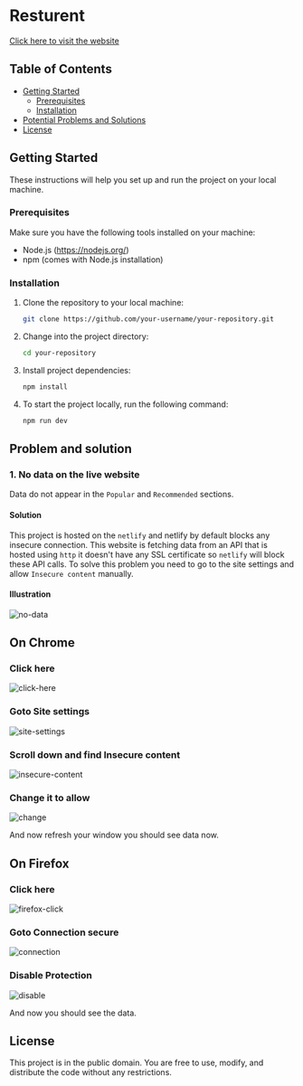 # Resturent

[Click here to visit the website](https://endearing-llama-0891ce.netlify.app/)

## Table of Contents

- [Getting Started](#getting-started)
  - [Prerequisites](#prerequisites)
  - [Installation](#installation)
- [Potential Problems and Solutions](#Problem-and-solution)
- [License](#license)

## Getting Started

These instructions will help you set up and run the project on your local machine.

### Prerequisites

Make sure you have the following tools installed on your machine:

- Node.js (https://nodejs.org/)
- npm (comes with Node.js installation)

### Installation

1. Clone the repository to your local machine:

   ```bash
   git clone https://github.com/your-username/your-repository.git

   ```

2. Change into the project directory:

   ```bash
   cd your-repository

   ```

3. Install project dependencies:

   ```bash
   npm install

   ```

4. To start the project locally, run the following command:

   ```bash
   npm run dev
   ```

## Problem and solution

### 1. No data on the live website

Data do not appear in the `Popular` and `Recommended` sections.

#### Solution

This project is hosted on the `netlify` and netlify by default blocks any insecure connection. This website is fetching data from an API that is hosted using `http` it doesn't have any SSL certificate so `netlify` will block these API calls. To solve this problem you need to go to the site settings and allow `Insecure content` manually.

#### Illustration

![no-data](https://github.com/EnayetHossain/restaurant/assets/79244474/102f749d-6c2f-474a-9499-b757554a88b4)

## On Chrome

### Click here
![click-here](https://github.com/EnayetHossain/restaurant/assets/79244474/c35daa30-90e0-490c-b141-2b18a6204c38)

### Goto Site settings
![site-settings](https://github.com/EnayetHossain/restaurant/assets/79244474/9239bf23-8584-4577-a279-11eba4f0eb55)

### Scroll down and find Insecure content
![insecure-content](https://github.com/EnayetHossain/restaurant/assets/79244474/7c532b9f-7213-43aa-9d3d-9fd1c8876d74)

### Change it to allow
![change](https://github.com/EnayetHossain/restaurant/assets/79244474/703fc350-9d0f-4365-8d18-d4032cf0603f)

And now refresh your window you should see data now.

## On Firefox

### Click here
![firefox-click](https://github.com/EnayetHossain/restaurant/assets/79244474/b0a5aa67-ba56-466c-83a2-ac540ab0abbd)

### Goto Connection secure
![connection](https://github.com/EnayetHossain/restaurant/assets/79244474/36a00572-f0e6-47c9-af38-32c596881c70)

### Disable Protection
![disable](https://github.com/EnayetHossain/restaurant/assets/79244474/bc5f2752-42ea-4668-b10a-1f52fbde2b57)

And now you should see the data.


## License

This project is in the public domain. You are free to use, modify, and distribute the code without any restrictions.
